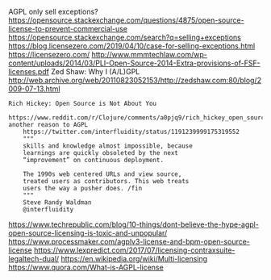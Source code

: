 AGPL only
	sell exceptions?
	https://opensource.stackexchange.com/questions/4875/open-source-license-to-prevent-commercial-use
	https://opensource.stackexchange.com/search?q=selling+exceptions
	https://blog.licensezero.com/2019/04/10/case-for-selling-exceptions.html
	https://licensezero.com/
	http://www.mmmtechlaw.com/wp-content/uploads/2014/03/PLI-Open-Source-2014-Extra-provisions-of-FSF-licenses.pdf
	Zed Shaw: Why I (A/L)GPL
		http://web.archive.org/web/20110823052153/http://zedshaw.com:80/blog/2009-07-13.html

	Rich Hickey: Open Source is Not About You
		https://www.reddit.com/r/Clojure/comments/a0pjq9/rich_hickey_open_source_is_not_about_you/
	another reason to AGPL
		https://twitter.com/interfluidity/status/1191239999175319552
		"""
		skills and knowledge almost impossible, because
		learnings are quickly obsoleted by the next
		“improvement” on continuous deployment.

		The 1990s web centered URLs and view source,
		treated users as contributors. This web treats
		users the way a pusher does. /fin
		"""
		Steve Randy Waldman
		@interfluidity

https://www.techrepublic.com/blog/10-things/dont-believe-the-hype-agpl-open-source-licensing-is-toxic-and-unpopular/
https://www.processmaker.com/agplv3-license-and-bpm-open-source-license
https://www.lexpredict.com/2017/07/licensing-contraxsuite-legaltech-dual/
https://en.wikipedia.org/wiki/Multi-licensing
https://www.quora.com/What-is-AGPL-license
